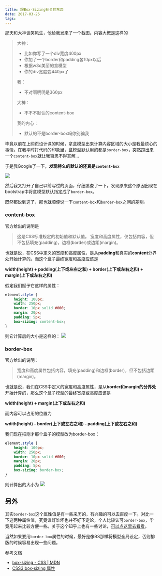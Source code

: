 ```yaml
---
title: 跟Box-Sizing有关的东西
date: 2017-03-25
tags:
---
```


那天和大神谈笑风生，他给我发来了一个截图，内容大概是这样的

> 大神：
> 
> - 比如你写了一个div宽度400px
> - 你加了一个border和padding各10px以后
> - 根据w3c美丽的盒模型
> - 你的div宽度变440px了
> 
> 我：
> - 不对啊明明是360px
> 
> 大神：
> - 不不不默认的content-box
> 
> 我的内心：
>
> - 默认的不是border-box吗你别骗我

毕竟以前在上网页设计课的时候，拿盒模型出来计算内容区域的大小是我最烦心的事情。在我平时打代码的印象里，盒模型默认用的都是`border-box`，突然跑出来一个`content-box`就让我百思不得其解…

于是我Google了一下，**发现特么的默认的还真是`content-box`**

![](http://morensblog-static.tengtengtengteng.com/img/post/20170325css-box-sizing-1.png)

然后我又打开了自己以前写过的页面，仔细追查了一下，发现原来这个原因出现在bootstrap中将盒模型默认指定成了`border-box`。

既然都说到这了，那也就顺便说一下`content-box`和`border-box`之间的差别。

### content-box
官方给出的说明是
> 这是CSS标准规定的初始值和默认值。 宽度和高度属性，仅包括内容，但不包括填充(padding)，边框(border)或边距(margin)。

也就是说，在CSS中定义的宽度和高度属性，是从**padding**和真实的**content**分界处开始计算的。而这个盒子最终宽度和高度应该是

**width(height) + padding(上下或左右之和) + border(上下或左右之和) + margin(上下或左右之和)**

假定我们赋予它这样的属性：
```css
element.style {
    height: 100px;
    width: 250px;
    border: 10px solid #000;
    margin: 20px;
    padding: 5px;
    box-sizing: content-box;
}
```

则它计算后的大小是这样的：
![](http://morensblog-static.tengtengtengteng.com/img/post/20170325css-box-sizing-5.png)


### border-box

官方给出的说明：
> 宽度和高度属性包括内容，填充(padding)和边框(border)，但不包括边距(margin)。

也就是说，我们在CSS中定义的宽度和高度属性，是从**border和margin的分界处**开始计算的，那么这个盒子模型的最终宽度或高度应该是

**width(height) + margin(上下或左右之和)**

而内容可以占用的位置为

**wdith(height) - border(上下或左右之和) - padding(上下或左右之和)**

我们现在把刚才那个盒子的模型改为border-box：
```css
element.style {
    height: 100px;
    width: 250px;
    border: 10px solid #000;
    margin: 20px;
    padding: 5px;
    box-sizing: border-box;
}
```

则计算出的大小为
![](http://morensblog-static.tengtengtengteng.com/img/post/20170325css-box-sizing-4.png)

## 另外
其实`border-box`这个属性值是有一些来历的，有兴趣的可以去百度一下。对比一下这两种属性值，究竟谁好谁坏也并不好下定论，个人比较认可`border-box`，毕竟用起来比较方便一些。关于这个知乎上也有一些讨论，[可以点这里去看看](https://www.zhihu.com/question/20691294)。

当然如果要用`border-box`属性的时候，最好是像BS那样将模型全局设定，否则排版的时候容易出现一些问题。

参考文档

- [box-sizing - CSS | MDN](https://developer.mozilla.org/en-US/docs/Web/CSS/box-sizing)
- [CSS3 box-sizing 属性](http://www.w3school.com.cn/cssref/pr_box-sizing.asp)